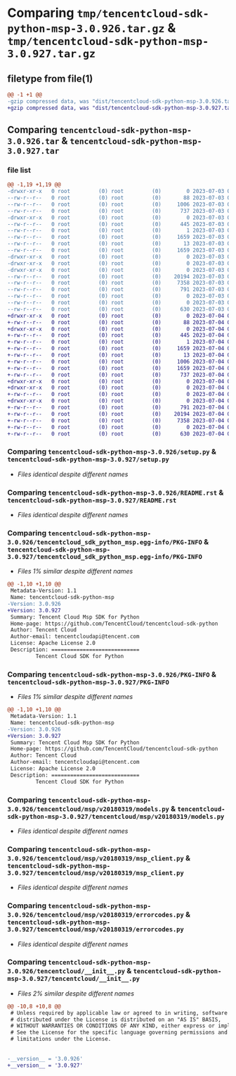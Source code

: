 # Comparing `tmp/tencentcloud-sdk-python-msp-3.0.926.tar.gz` & `tmp/tencentcloud-sdk-python-msp-3.0.927.tar.gz`

## filetype from file(1)

```diff
@@ -1 +1 @@
-gzip compressed data, was "dist/tencentcloud-sdk-python-msp-3.0.926.tar", last modified: Mon Jul  3 00:31:11 2023, max compression
+gzip compressed data, was "dist/tencentcloud-sdk-python-msp-3.0.927.tar", last modified: Tue Jul  4 00:26:21 2023, max compression
```

## Comparing `tencentcloud-sdk-python-msp-3.0.926.tar` & `tencentcloud-sdk-python-msp-3.0.927.tar`

### file list

```diff
@@ -1,19 +1,19 @@
-drwxr-xr-x   0 root         (0) root         (0)        0 2023-07-03 00:31:11.000000 tencentcloud-sdk-python-msp-3.0.926/
--rw-r--r--   0 root         (0) root         (0)       88 2023-07-03 00:31:11.000000 tencentcloud-sdk-python-msp-3.0.926/setup.cfg
--rw-r--r--   0 root         (0) root         (0)     1006 2023-07-03 00:31:11.000000 tencentcloud-sdk-python-msp-3.0.926/setup.py
--rw-r--r--   0 root         (0) root         (0)      737 2023-07-03 00:31:11.000000 tencentcloud-sdk-python-msp-3.0.926/README.rst
-drwxr-xr-x   0 root         (0) root         (0)        0 2023-07-03 00:31:11.000000 tencentcloud-sdk-python-msp-3.0.926/tencentcloud_sdk_python_msp.egg-info/
--rw-r--r--   0 root         (0) root         (0)      445 2023-07-03 00:31:11.000000 tencentcloud-sdk-python-msp-3.0.926/tencentcloud_sdk_python_msp.egg-info/SOURCES.txt
--rw-r--r--   0 root         (0) root         (0)        1 2023-07-03 00:31:11.000000 tencentcloud-sdk-python-msp-3.0.926/tencentcloud_sdk_python_msp.egg-info/dependency_links.txt
--rw-r--r--   0 root         (0) root         (0)     1659 2023-07-03 00:31:11.000000 tencentcloud-sdk-python-msp-3.0.926/tencentcloud_sdk_python_msp.egg-info/PKG-INFO
--rw-r--r--   0 root         (0) root         (0)       13 2023-07-03 00:31:11.000000 tencentcloud-sdk-python-msp-3.0.926/tencentcloud_sdk_python_msp.egg-info/top_level.txt
--rw-r--r--   0 root         (0) root         (0)     1659 2023-07-03 00:31:11.000000 tencentcloud-sdk-python-msp-3.0.926/PKG-INFO
-drwxr-xr-x   0 root         (0) root         (0)        0 2023-07-03 00:31:11.000000 tencentcloud-sdk-python-msp-3.0.926/tencentcloud/
-drwxr-xr-x   0 root         (0) root         (0)        0 2023-07-03 00:31:11.000000 tencentcloud-sdk-python-msp-3.0.926/tencentcloud/msp/
-drwxr-xr-x   0 root         (0) root         (0)        0 2023-07-03 00:31:11.000000 tencentcloud-sdk-python-msp-3.0.926/tencentcloud/msp/v20180319/
--rw-r--r--   0 root         (0) root         (0)    20194 2023-07-03 00:31:11.000000 tencentcloud-sdk-python-msp-3.0.926/tencentcloud/msp/v20180319/models.py
--rw-r--r--   0 root         (0) root         (0)     7358 2023-07-03 00:31:11.000000 tencentcloud-sdk-python-msp-3.0.926/tencentcloud/msp/v20180319/msp_client.py
--rw-r--r--   0 root         (0) root         (0)      791 2023-07-03 00:31:11.000000 tencentcloud-sdk-python-msp-3.0.926/tencentcloud/msp/v20180319/errorcodes.py
--rw-r--r--   0 root         (0) root         (0)        0 2023-07-03 00:31:11.000000 tencentcloud-sdk-python-msp-3.0.926/tencentcloud/msp/v20180319/__init__.py
--rw-r--r--   0 root         (0) root         (0)        0 2023-07-03 00:31:11.000000 tencentcloud-sdk-python-msp-3.0.926/tencentcloud/msp/__init__.py
--rw-r--r--   0 root         (0) root         (0)      630 2023-07-03 00:31:11.000000 tencentcloud-sdk-python-msp-3.0.926/tencentcloud/__init__.py
+drwxr-xr-x   0 root         (0) root         (0)        0 2023-07-04 00:26:21.000000 tencentcloud-sdk-python-msp-3.0.927/
+-rw-r--r--   0 root         (0) root         (0)       88 2023-07-04 00:26:21.000000 tencentcloud-sdk-python-msp-3.0.927/setup.cfg
+drwxr-xr-x   0 root         (0) root         (0)        0 2023-07-04 00:26:21.000000 tencentcloud-sdk-python-msp-3.0.927/tencentcloud_sdk_python_msp.egg-info/
+-rw-r--r--   0 root         (0) root         (0)      445 2023-07-04 00:26:21.000000 tencentcloud-sdk-python-msp-3.0.927/tencentcloud_sdk_python_msp.egg-info/SOURCES.txt
+-rw-r--r--   0 root         (0) root         (0)        1 2023-07-04 00:26:21.000000 tencentcloud-sdk-python-msp-3.0.927/tencentcloud_sdk_python_msp.egg-info/dependency_links.txt
+-rw-r--r--   0 root         (0) root         (0)     1659 2023-07-04 00:26:21.000000 tencentcloud-sdk-python-msp-3.0.927/tencentcloud_sdk_python_msp.egg-info/PKG-INFO
+-rw-r--r--   0 root         (0) root         (0)       13 2023-07-04 00:26:21.000000 tencentcloud-sdk-python-msp-3.0.927/tencentcloud_sdk_python_msp.egg-info/top_level.txt
+-rw-r--r--   0 root         (0) root         (0)     1006 2023-07-04 00:26:21.000000 tencentcloud-sdk-python-msp-3.0.927/setup.py
+-rw-r--r--   0 root         (0) root         (0)     1659 2023-07-04 00:26:21.000000 tencentcloud-sdk-python-msp-3.0.927/PKG-INFO
+-rw-r--r--   0 root         (0) root         (0)      737 2023-07-04 00:26:21.000000 tencentcloud-sdk-python-msp-3.0.927/README.rst
+drwxr-xr-x   0 root         (0) root         (0)        0 2023-07-04 00:26:21.000000 tencentcloud-sdk-python-msp-3.0.927/tencentcloud/
+drwxr-xr-x   0 root         (0) root         (0)        0 2023-07-04 00:26:21.000000 tencentcloud-sdk-python-msp-3.0.927/tencentcloud/msp/
+-rw-r--r--   0 root         (0) root         (0)        0 2023-07-04 00:26:21.000000 tencentcloud-sdk-python-msp-3.0.927/tencentcloud/msp/__init__.py
+drwxr-xr-x   0 root         (0) root         (0)        0 2023-07-04 00:26:21.000000 tencentcloud-sdk-python-msp-3.0.927/tencentcloud/msp/v20180319/
+-rw-r--r--   0 root         (0) root         (0)      791 2023-07-04 00:26:21.000000 tencentcloud-sdk-python-msp-3.0.927/tencentcloud/msp/v20180319/errorcodes.py
+-rw-r--r--   0 root         (0) root         (0)    20194 2023-07-04 00:26:21.000000 tencentcloud-sdk-python-msp-3.0.927/tencentcloud/msp/v20180319/models.py
+-rw-r--r--   0 root         (0) root         (0)     7358 2023-07-04 00:26:21.000000 tencentcloud-sdk-python-msp-3.0.927/tencentcloud/msp/v20180319/msp_client.py
+-rw-r--r--   0 root         (0) root         (0)        0 2023-07-04 00:26:21.000000 tencentcloud-sdk-python-msp-3.0.927/tencentcloud/msp/v20180319/__init__.py
+-rw-r--r--   0 root         (0) root         (0)      630 2023-07-04 00:26:21.000000 tencentcloud-sdk-python-msp-3.0.927/tencentcloud/__init__.py
```

### Comparing `tencentcloud-sdk-python-msp-3.0.926/setup.py` & `tencentcloud-sdk-python-msp-3.0.927/setup.py`

 * *Files identical despite different names*

### Comparing `tencentcloud-sdk-python-msp-3.0.926/README.rst` & `tencentcloud-sdk-python-msp-3.0.927/README.rst`

 * *Files identical despite different names*

### Comparing `tencentcloud-sdk-python-msp-3.0.926/tencentcloud_sdk_python_msp.egg-info/PKG-INFO` & `tencentcloud-sdk-python-msp-3.0.927/tencentcloud_sdk_python_msp.egg-info/PKG-INFO`

 * *Files 1% similar despite different names*

```diff
@@ -1,10 +1,10 @@
 Metadata-Version: 1.1
 Name: tencentcloud-sdk-python-msp
-Version: 3.0.926
+Version: 3.0.927
 Summary: Tencent Cloud Msp SDK for Python
 Home-page: https://github.com/TencentCloud/tencentcloud-sdk-python
 Author: Tencent Cloud
 Author-email: tencentcloudapi@tencent.com
 License: Apache License 2.0
 Description: ============================
         Tencent Cloud SDK for Python
```

### Comparing `tencentcloud-sdk-python-msp-3.0.926/PKG-INFO` & `tencentcloud-sdk-python-msp-3.0.927/PKG-INFO`

 * *Files 1% similar despite different names*

```diff
@@ -1,10 +1,10 @@
 Metadata-Version: 1.1
 Name: tencentcloud-sdk-python-msp
-Version: 3.0.926
+Version: 3.0.927
 Summary: Tencent Cloud Msp SDK for Python
 Home-page: https://github.com/TencentCloud/tencentcloud-sdk-python
 Author: Tencent Cloud
 Author-email: tencentcloudapi@tencent.com
 License: Apache License 2.0
 Description: ============================
         Tencent Cloud SDK for Python
```

### Comparing `tencentcloud-sdk-python-msp-3.0.926/tencentcloud/msp/v20180319/models.py` & `tencentcloud-sdk-python-msp-3.0.927/tencentcloud/msp/v20180319/models.py`

 * *Files identical despite different names*

### Comparing `tencentcloud-sdk-python-msp-3.0.926/tencentcloud/msp/v20180319/msp_client.py` & `tencentcloud-sdk-python-msp-3.0.927/tencentcloud/msp/v20180319/msp_client.py`

 * *Files identical despite different names*

### Comparing `tencentcloud-sdk-python-msp-3.0.926/tencentcloud/msp/v20180319/errorcodes.py` & `tencentcloud-sdk-python-msp-3.0.927/tencentcloud/msp/v20180319/errorcodes.py`

 * *Files identical despite different names*

### Comparing `tencentcloud-sdk-python-msp-3.0.926/tencentcloud/__init__.py` & `tencentcloud-sdk-python-msp-3.0.927/tencentcloud/__init__.py`

 * *Files 2% similar despite different names*

```diff
@@ -10,8 +10,8 @@
 # Unless required by applicable law or agreed to in writing, software
 # distributed under the License is distributed on an "AS IS" BASIS,
 # WITHOUT WARRANTIES OR CONDITIONS OF ANY KIND, either express or implied.
 # See the License for the specific language governing permissions and
 # limitations under the License.
 
 
-__version__ = '3.0.926'
+__version__ = '3.0.927'
```

